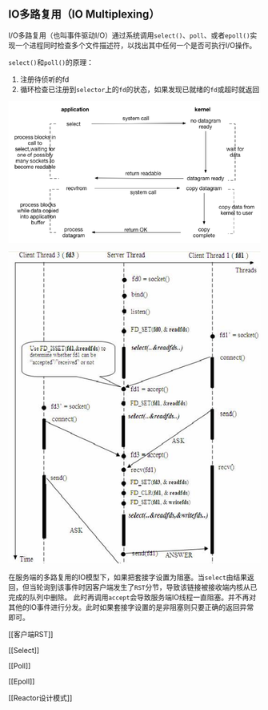 ## IO多路复用（IO Multiplexing）
I/O多路复用（也叫事件驱动I/O）通过系统调用`select()`、`poll`、或者`epoll()`实现一个进程同时检查多个文件描述符，以找出其中任何一个是否可执行I/O操作。

`select()`和`poll()`的原理：

1. 注册待侦听的fd
2. 循环检查已注册到`selector`上的`fd`的状态，如果发现已就绪的`fd`或超时就返回

![img](assets/mulio.png)

![](assets/a8ac8820ce805df141a30f1001f24b161603433275342.jpg)

在服务端的多路复用的IO模型下，如果把套接字设置为阻塞。当`select`由结果返回，但当轮询到该事件时因客户端发生了`RST`分节，导致该链接被接收端内核从已完成的队列中删除。
此时再调用`accept`会导致服务端IO线程一直阻塞。并不再对其他的IO事件进行分发。此时如果套接字设置的是非阻塞则只要正确的返回异常即可。

[[客户端RST]]

[[Select]]

[[Poll]]

[[Epoll]]

[[Reactor设计模式]]